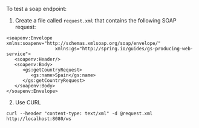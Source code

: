 
To test a soap endpoint:

1. Create a file called `request.xml` that contains the following SOAP request:
``` 
<soapenv:Envelope xmlns:soapenv="http://schemas.xmlsoap.org/soap/envelope/"
				  xmlns:gs="http://spring.io/guides/gs-producing-web-service">
   <soapenv:Header/>
   <soapenv:Body>
      <gs:getCountryRequest>
         <gs:name>Spain</gs:name>
      </gs:getCountryRequest>
   </soapenv:Body>
</soapenv:Envelope>
```
2. Use CURL
```
curl --header "content-type: text/xml" -d @request.xml http://localhost:8080/ws
```

